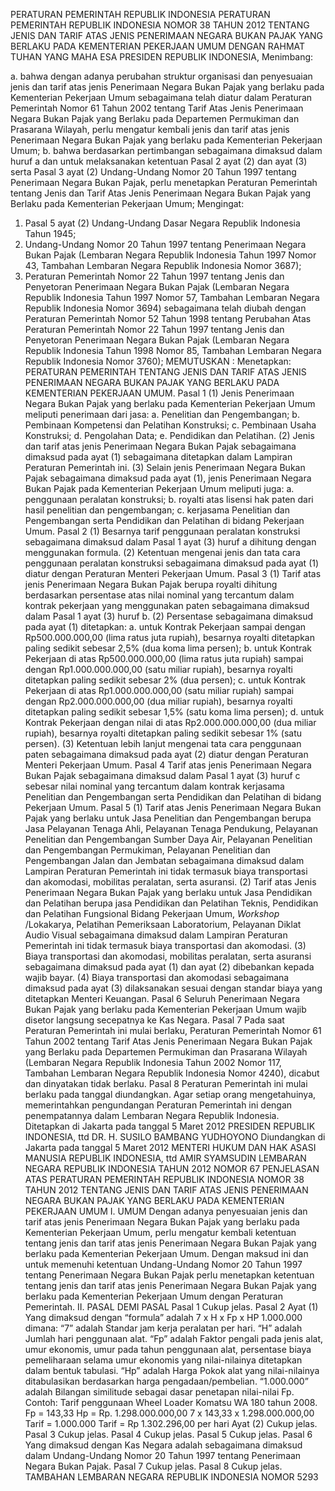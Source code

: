  PERATURAN PEMERINTAH REPUBLIK INDONESIA PERATURAN PEMERINTAH REPUBLIK INDONESIA NOMOR 38 TAHUN 2012 TENTANG JENIS DAN TARIF ATAS JENIS PENERIMAAN NEGARA BUKAN PAJAK YANG BERLAKU PADA KEMENTERIAN PEKERJAAN UMUM
DENGAN RAHMAT TUHAN YANG MAHA ESA PRESIDEN REPUBLIK INDONESIA,
Menimbang:

a. bahwa dengan adanya perubahan struktur organisasi dan penyesuaian jenis dan tarif atas jenis Penerimaan Negara Bukan Pajak yang berlaku pada Kementerian Pekerjaan Umum sebagaimana telah diatur dalam Peraturan Pemerintah Nomor 61 Tahun 2002 tentang Tarif Atas Jenis Penerimaan Negara Bukan Pajak yang Berlaku pada Departemen Permukiman dan Prasarana Wilayah, perlu mengatur kembali jenis dan tarif atas jenis Penerimaan Negara Bukan Pajak yang berlaku pada Kementerian Pekerjaan Umum;
b. bahwa berdasarkan pertimbangan sebagaimana dimaksud dalam huruf a dan untuk melaksanakan ketentuan Pasal 2 ayat (2) dan ayat (3) serta Pasal 3 ayat (2) Undang-Undang Nomor 20 Tahun 1997 tentang Penerimaan Negara Bukan Pajak, perlu menetapkan Peraturan Pemerintah tentang Jenis dan Tarif Atas Jenis Penerimaan Negara Bukan Pajak yang Berlaku pada Kementerian Pekerjaan Umum;
Mengingat:

1. Pasal 5 ayat (2) Undang-Undang Dasar Negara Republik Indonesia Tahun 1945;
2. Undang-Undang Nomor 20 Tahun 1997 tentang Penerimaan Negara Bukan Pajak (Lembaran Negara Republik Indonesia Tahun 1997 Nomor 43, Tambahan Lembaran Negara Republik Indonesia Nomor 3687);
3. Peraturan Pemerintah Nomor 22 Tahun 1997 tentang Jenis dan Penyetoran Penerimaan Negara Bukan Pajak (Lembaran Negara Republik Indonesia Tahun 1997 Nomor 57, Tambahan Lembaran Negara Republik Indonesia Nomor 3694) sebagaimana telah diubah dengan Peraturan Pemerintah Nomor 52 Tahun 1998 tentang Perubahan Atas Peraturan Pemerintah Nomor 22 Tahun 1997 tentang Jenis dan Penyetoran Penerimaan Negara Bukan Pajak (Lembaran Negara Republik Indonesia Tahun 1998 Nomor 85, Tambahan Lembaran Negara Republik Indonesia Nomor 3760);
MEMUTUSKAN :
 Menetapkan: PERATURAN PEMERINTAH TENTANG JENIS DAN TARIF ATAS JENIS PENERIMAAN NEGARA BUKAN PAJAK YANG BERLAKU PADA KEMENTERIAN PEKERJAAN UMUM.
Pasal 1
(1) Jenis Penerimaan Negara Bukan Pajak yang berlaku pada Kementerian Pekerjaan Umum meliputi penerimaan dari jasa:
a. Penelitian dan Pengembangan;
b. Pembinaan Kompetensi dan Pelatihan Konstruksi;
c. Pembinaan Usaha Konstruksi;
d. Pengolahan Data;
e. Pendidikan dan Pelatihan.
(2) Jenis dan tarif atas jenis Penerimaan Negara Bukan Pajak sebagaimana dimaksud pada ayat (1) sebagaimana ditetapkan dalam Lampiran Peraturan Pemerintah ini.
(3) Selain jenis Penerimaan Negara Bukan Pajak sebagaimana dimaksud pada ayat (1), jenis Penerimaan Negara Bukan Pajak pada Kementerian Pekerjaan Umum meliputi juga:
a. penggunaan peralatan konstruksi;
b. royalti atas lisensi hak paten dari hasil penelitian dan pengembangan;
c. kerjasama Penelitian dan Pengembangan serta Pendidikan dan Pelatihan di bidang Pekerjaan Umum.
Pasal 2
(1) Besarnya tarif penggunaan peralatan konstruksi sebagaimana dimaksud dalam Pasal 1 ayat (3) huruf a dihitung dengan menggunakan formula.
(2) Ketentuan mengenai jenis dan tata cara penggunaan peralatan konstruksi sebagaimana dimaksud pada ayat (1) diatur dengan Peraturan Menteri Pekerjaan Umum.
Pasal 3
(1) Tarif atas jenis Penerimaan Negara Bukan Pajak berupa royalti dihitung berdasarkan persentase atas nilai nominal yang tercantum dalam kontrak pekerjaan yang menggunakan paten sebagaimana dimaksud dalam Pasal 1 ayat (3) huruf b.
(2) Persentase sebagaimana dimaksud pada ayat (1) ditetapkan:
a. untuk Kontrak Pekerjaan sampai dengan Rp500.000.000,00 (lima ratus juta rupiah), besarnya royalti ditetapkan paling sedikit sebesar 2,5% (dua koma lima persen);
b. untuk Kontrak Pekerjaan di atas Rp500.000.000,00 (lima ratus juta rupiah) sampai dengan Rp1.000.000.000,00 (satu miliar rupiah), besarnya royalti ditetapkan paling sedikit sebesar 2% (dua persen);
c. untuk Kontrak Pekerjaan di atas Rp1.000.000.000,00 (satu miliar rupiah) sampai dengan Rp2.000.000.000,00 (dua miliar rupiah), besarnya royalti ditetapkan paling sedikit sebesar 1,5% (satu koma lima persen);
d. untuk Kontrak Pekerjaan dengan nilai di atas Rp2.000.000.000,00 (dua miliar rupiah), besarnya royalti ditetapkan paling sedikit sebesar 1% (satu persen).
(3) Ketentuan lebih lanjut mengenai tata cara penggunaan paten sebagaimana dimaksud pada ayat (2) diatur dengan Peraturan Menteri Pekerjaan Umum.
Pasal 4
Tarif atas jenis Penerimaan Negara Bukan Pajak sebagaimana dimaksud dalam Pasal 1 ayat (3) huruf c sebesar nilai nominal yang tercantum dalam kontrak kerjasama Penelitian dan Pengembangan serta Pendidikan dan Pelatihan di bidang Pekerjaan Umum.
Pasal 5
(1) Tarif atas Jenis Penerimaan Negara Bukan Pajak yang berlaku untuk Jasa Penelitian dan Pengembangan berupa Jasa Pelayanan Tenaga Ahli, Pelayanan Tenaga Pendukung, Pelayanan Penelitian dan Pengembangan Sumber Daya Air, Pelayanan Penelitian dan Pengembangan Permukiman, Pelayanan Penelitian dan Pengembangan Jalan dan Jembatan sebagaimana dimaksud dalam Lampiran Peraturan Pemerintah ini tidak termasuk biaya transportasi dan akomodasi, mobilitas peralatan, serta asuransi.
(2) Tarif atas Jenis Penerimaan Negara Bukan Pajak yang berlaku untuk Jasa Pendidikan dan Pelatihan berupa jasa Pendidikan dan Pelatihan Teknis, Pendidikan dan Pelatihan Fungsional Bidang Pekerjaan Umum, _Workshop_ /Lokakarya, Pelatihan Pemeriksaan Laboratorium, Pelayanan Diklat Audio Visual sebagaimana dimaksud dalam Lampiran Peraturan Pemerintah ini tidak termasuk biaya transportasi dan akomodasi.
(3) Biaya transportasi dan akomodasi, mobilitas peralatan, serta asuransi sebagaimana dimaksud pada ayat (1) dan ayat (2) dibebankan kepada wajib bayar.
(4) Biaya transportasi dan akomodasi sebagaimana dimaksud pada ayat (3) dilaksanakan sesuai dengan standar biaya yang ditetapkan Menteri Keuangan.
Pasal 6
Seluruh Penerimaan Negara Bukan Pajak yang berlaku pada Kementerian Pekerjaan Umum wajib disetor langsung secepatnya ke Kas Negara.
Pasal 7
Pada saat Peraturan Pemerintah ini mulai berlaku, Peraturan Pemerintah Nomor 61 Tahun 2002 tentang Tarif Atas Jenis Penerimaan Negara Bukan Pajak yang Berlaku pada Departemen Permukiman dan Prasarana Wilayah (Lembaran Negara Republik Indonesia Tahun 2002 Nomor 117, Tambahan Lembaran Negara Republik Indonesia Nomor 4240), dicabut dan dinyatakan tidak berlaku.
Pasal 8
Peraturan Pemerintah ini mulai berlaku pada tanggal diundangkan.
Agar setiap orang mengetahuinya, memerintahkan pengundangan Peraturan Pemerintah ini dengan penempatannya dalam Lembaran Negara Republik Indonesia. Ditetapkan di Jakarta pada tanggal 5 Maret 2012 PRESIDEN REPUBLIK INDONESIA, ttd DR. H. SUSILO BAMBANG YUDHOYONO Diundangkan di Jakarta pada tanggal 5 Maret 2012 MENTERI HUKUM DAN HAK ASASI MANUSIA REPUBLIK INDONESIA, ttd AMIR SYAMSUDIN LEMBARAN NEGARA REPUBLIK INDONESIA TAHUN 2012 NOMOR 67 PENJELASAN ATAS PERATURAN PEMERINTAH REPUBLIK INDONESIA NOMOR 38 TAHUN 2012 TENTANG JENIS DAN TARIF ATAS JENIS PENERIMAAN NEGARA BUKAN PAJAK YANG BERLAKU PADA KEMENTERIAN PEKERJAAN UMUM I. UMUM Dengan adanya penyesuaian jenis dan tarif atas jenis Penerimaan Negara Bukan Pajak yang berlaku pada Kementerian Pekerjaan Umum, perlu mengatur kembali ketentuan tentang jenis dan tarif atas jenis Penerimaan Negara Bukan Pajak yang berlaku pada Kementerian Pekerjaan Umum. Dengan maksud ini dan untuk memenuhi ketentuan Undang-Undang Nomor 20 Tahun 1997 tentang Penerimaan Negara Bukan Pajak perlu menetapkan ketentuan tentang jenis dan tarif atas jenis Penerimaan Negara Bukan Pajak yang berlaku pada Kementerian Pekerjaan Umum dengan Peraturan Pemerintah. II. PASAL DEMI PASAL
Pasal 1
Cukup jelas.
Pasal 2
Ayat (1) Yang dimaksud dengan “formula” adalah 7 x H x Fp x HP 1.000.000 dimana: “7” adalah Standar jam kerja peralatan per hari. “H” adalah Jumlah hari penggunaan alat. “Fp” adalah Faktor pengali pada jenis alat, umur ekonomis, umur pada tahun penggunaan alat, persentase biaya pemeliharaan selama umur ekonomis yang nilai-nilainya ditetapkan dalam bentuk tabulasi. “Hp” adalah Harga Pokok alat yang nilai-nilainya ditabulasikan berdasarkan harga pengadaan/pembelian. “1.000.000” adalah Bilangan similitude sebagai dasar penetapan nilai-nilai Fp. Contoh: Tarif penggunaan Wheel Loader Komatsu WA 180 tahun 2008. Fp = 143,33 Hp = Rp. 1.298.000.000,00 7 x 143,33 x 1.298.000.000,00 Tarif = 1.000.000 Tarif = Rp 1.302.296,00 per hari Ayat (2) Cukup jelas.
Pasal 3
Cukup jelas.
Pasal 4
Cukup jelas.
Pasal 5
Cukup jelas.
Pasal 6
Yang dimaksud dengan Kas Negara adalah sebagaimana dimaksud dalam Undang-Undang Nomor 20 Tahun 1997 tentang Penerimaan Negara Bukan Pajak.
Pasal 7
Cukup jelas.
Pasal 8
Cukup jelas. TAMBAHAN LEMBARAN NEGARA REPUBLIK INDONESIA NOMOR 5293